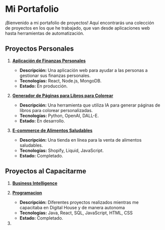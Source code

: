 # Mi Portafolio

¡Bienvenido a mi portafolio de proyectos! Aquí encontrarás una colección de proyectos en los que he trabajado, que van desde aplicaciones web hasta herramientas de automatización.

## Proyectos Personales

1. **[Aplicación de Finanzas Personales](https://github.com/usuario/finanzas-personales)**
   - **Descripción:** Una aplicación web para ayudar a las personas a gestionar sus finanzas personales.
   - **Tecnologías:** React, Node.js, MongoDB.
   - **Estado:** En producción.

2. **[Generador de Páginas para Libros para Colorear](https://github.com/usuario/generador-libros-para-colorear)**
   - **Descripción:** Una herramienta que utiliza IA para generar páginas de libros para colorear personalizadas.
   - **Tecnologías:** Python, OpenAI, DALL-E.
   - **Estado:** En desarrollo.

3. **[E-commerce de Alimentos Saludables](https://github.com/usuario/ecommerce-alimentos)**
   - **Descripción:** Una tienda en línea para la venta de alimentos saludables.
   - **Tecnologías:** Shopify, Liquid, JavaScript.
   - **Estado:** Completado.

## Proyectos al Capacitarme

1. **[Business Intelligence](https://github.com/severs1975/BI)**
   
2. **[Programacion](https://github.com/severs1975/Programacion)**
    - **Descripción:** Diferentes proyectos realizados mientras me capacitaba en Digital House y de manera autonoma
    - **Tecnologías:** Java, React, SQL, JavaScript, HTML, CSS
    - **Estado:** Completado.
4. 
